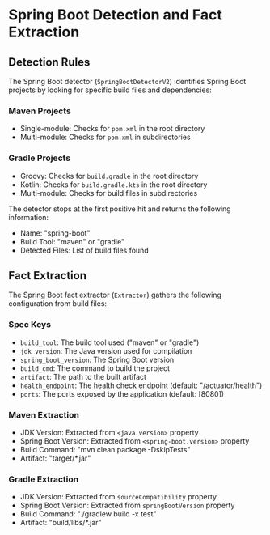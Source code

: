 # Spring Boot Detection and Fact Extraction

## Detection Rules

The Spring Boot detector (`SpringBootDetectorV2`) identifies Spring Boot projects by looking for specific build files and dependencies:

### Maven Projects
- Single-module: Checks for `pom.xml` in the root directory
- Multi-module: Checks for `pom.xml` in subdirectories

### Gradle Projects
- Groovy: Checks for `build.gradle` in the root directory
- Kotlin: Checks for `build.gradle.kts` in the root directory
- Multi-module: Checks for build files in subdirectories

The detector stops at the first positive hit and returns the following information:
- Name: "spring-boot"
- Build Tool: "maven" or "gradle"
- Detected Files: List of build files found

## Fact Extraction

The Spring Boot fact extractor (`Extractor`) gathers the following configuration from build files:

### Spec Keys
- `build_tool`: The build tool used ("maven" or "gradle")
- `jdk_version`: The Java version used for compilation
- `spring_boot_version`: The Spring Boot version
- `build_cmd`: The command to build the project
- `artifact`: The path to the built artifact
- `health_endpoint`: The health check endpoint (default: "/actuator/health")
- `ports`: The ports exposed by the application (default: [8080])

### Maven Extraction
- JDK Version: Extracted from `<java.version>` property
- Spring Boot Version: Extracted from `<spring-boot.version>` property
- Build Command: "mvn clean package -DskipTests"
- Artifact: "target/*.jar"

### Gradle Extraction
- JDK Version: Extracted from `sourceCompatibility` property
- Spring Boot Version: Extracted from `springBootVersion` property
- Build Command: "./gradlew build -x test"
- Artifact: "build/libs/*.jar" 